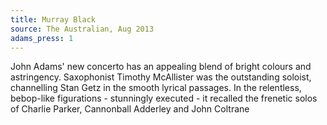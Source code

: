 ```yaml
---
title: Murray Black
source: The Australian, Aug 2013
adams_press: 1
---
```

John Adams' new concerto has an appealing blend of bright colours and astringency. Saxophonist Timothy McAllister was the outstanding soloist, channelling Stan Getz in the smooth lyrical passages. In the relentless, bebop-like figurations - stunningly executed - it recalled the frenetic solos of Charlie Parker, Cannonball Adderley and John Coltrane